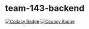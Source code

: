 # team-143-backend
[![Codacy Badge](https://api.codacy.com/project/badge/Grade/1999bf7b3621426aaebe1f0166f16e7b)](https://app.codacy.com/gh/BuildForSDG/team-143-backend?utm_source=github.com&utm_medium=referral&utm_content=BuildForSDG/team-143-backend&utm_campaign=Badge_Grade_Dashboard)
[![Codacy Badge](https://api.codacy.com/project/badge/Grade/1999bf7b3621426aaebe1f0166f16e7b)](https://app.codacy.com/gh/BuildForSDG/team-143-backend?utm_source=github.com&utm_medium=referral&utm_content=BuildForSDG/team-143-backend&utm_campaign=Badge_Grade_Dashboard)